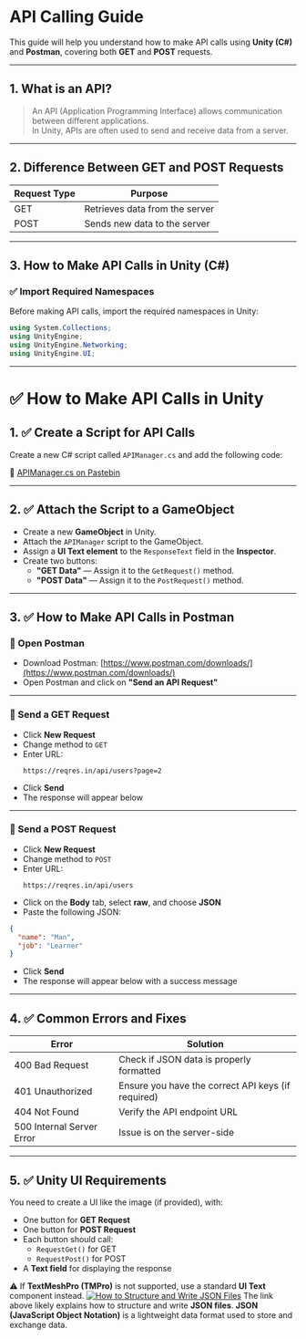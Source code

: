 # API Calling Guide

This guide will help you understand how to make API calls using **Unity (C#)** and **Postman**, covering both **GET** and **POST** requests.

---

## 1. What is an API?

> An API (Application Programming Interface) allows communication between different applications.  
> In Unity, APIs are often used to send and receive data from a server.

---

## 2. Difference Between GET and POST Requests

| Request Type | Purpose                        |
|--------------|--------------------------------|
| GET          | Retrieves data from the server |
| POST         | Sends new data to the server   |

---

## 3. How to Make API Calls in Unity (C#)

### ✅ Import Required Namespaces

Before making API calls, import the required namespaces in Unity:

```csharp
using System.Collections;
using UnityEngine;
using UnityEngine.Networking;
using UnityEngine.UI;
```

---

# ✅ How to Make API Calls in Unity

## 1. ✅ Create a Script for API Calls

Create a new C# script called `APIManager.cs` and add the following code:

🔗 [APIManager.cs on Pastebin](https://pastebin.com/raw/zTvTeNkV)

---

## 2. ✅ Attach the Script to a GameObject

- Create a new **GameObject** in Unity.
- Attach the `APIManager` script to the GameObject.
- Assign a **UI Text element** to the `ResponseText` field in the **Inspector**.
- Create two buttons:
  - **"GET Data"** — Assign it to the `GetRequest()` method.
  - **"POST Data"** — Assign it to the `PostRequest()` method.

---

## 3. ✅ How to Make API Calls in Postman

### 🔹 Open Postman
- Download Postman: [https://www.postman.com/downloads/](https://www.postman.com/downloads/)
- Open Postman and click on **"Send an API Request"**

---

### 🔹 Send a GET Request

- Click **New Request**
- Change method to `GET`
- Enter URL:  
  ```
  https://reqres.in/api/users?page=2
  ```
- Click **Send**
- The response will appear below

---

### 🔹 Send a POST Request

- Click **New Request**
- Change method to `POST`
- Enter URL:  
  ```
  https://reqres.in/api/users
  ```
- Click on the **Body** tab, select **raw**, and choose **JSON**
- Paste the following JSON:

```json
{
  "name": "Man",
  "job": "Learner"
}
```

- Click **Send**
- The response will appear below with a success message

---

## 4. ✅ Common Errors and Fixes

| **Error**                  | **Solution**                                           |
|----------------------------|--------------------------------------------------------|
| 400 Bad Request            | Check if JSON data is properly formatted              |
| 401 Unauthorized           | Ensure you have the correct API keys (if required)     |
| 404 Not Found              | Verify the API endpoint URL                            |
| 500 Internal Server Error  | Issue is on the server-side                            |

---

## 5. ✅ Unity UI Requirements

You need to create a UI like the image (if provided), with:

- One button for **GET Request**
- One button for **POST Request**
- Each button should call:
  - `RequestGet()` for GET
  - `RequestPost()` for POST
- A **Text field** for displaying the response

⚠️ If **TextMeshPro (TMPro)** is not supported, use a standard **UI Text** component instead.
[![How to Structure and Write JSON Files](https://img.youtube.com/vi/iiADhChRriM/0.jpg)](https://www.youtube.com/watch?v=iiADhChRriM)
The link above likely explains how to structure and write **JSON files**.
**JSON (JavaScript Object Notation)** is a lightweight data format used to store and exchange data.

